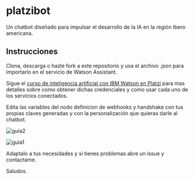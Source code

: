 # platzibot
Un chatbot diseñado para impulsar el desarrollo de la IA en la región Ibero americana.

## Instrucciones

Clona, descarga o hazle fork a este repositorio y usa el archivo .json para importarlo en el servicio de Watson Assistant.

Sigue el [curso de inteligencia artificial con IBM Watson en Platzi](https://platzi.com/clases/ibm-watson/) para mas detalles sobre como obtener dichas credenciales y como usar cada uno de los servicios conectados.

Edita las variables del nodo definicion de webhooks y handshake con tus propias claves generadas y con la personalización que quieras darle al chatbot.

![guia2](https://user-images.githubusercontent.com/12854504/92315400-b9dd7a80-efaa-11ea-9c62-dd4b2784cf54.png)

![guia1](https://user-images.githubusercontent.com/12854504/92315385-a92d0480-efaa-11ea-97ce-54ade6521e8f.png)



Adaptalo a tus necesidades y si tienes problemas abre un issue y contactame.

Saludos.
